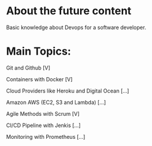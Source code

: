 # About the future content
Basic knowledge about Devops for a software developer.
# Main Topics:

<p>Git and Github [V]</p>
<p>Containers with Docker [V]</p>
<p>Cloud Providers like Heroku and Digital Ocean [...]</p>
<p>Amazon AWS (EC2, S3 and Lambda) [...]</p>
<p>Agile Methods with Scrum [V]</p>
<p>CI/CD Pipeline with Jenkis [...]</p>
<p>Monitoring with Prometheus [...]</p>
